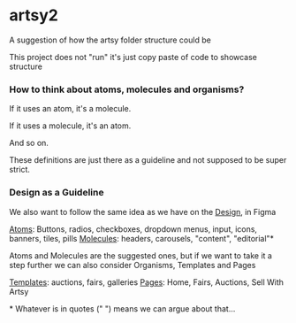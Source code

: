 # artsy2

A suggestion of how the artsy folder structure could be

This project does not "run" it's just copy paste of code to showcase structure

### How to think about atoms, molecules and organisms?

If it uses an atom, it's a molecule.

If it uses a molecule, it's an atom.

And so on.

These definitions are just there as a guideline and not supposed to be super strict.

### Design as a Guideline

We also want to follow the same idea as we have on the [Design], in Figma

[Atoms]: Buttons, radios, checkboxes, dropdown menus, input, icons, banners, tiles, pills
[Molecules]: headers, carousels, "content", "editorial"\*

Atoms and Molecules are the suggested ones, but if we want to take it a step further we can also consider Organisms, Templates and Pages

[organisms]: grids

[Templates]: auctions, fairs, galleries
[Pages]: Home, Fairs, Auctions, Sell With Artsy

\* Whatever is in quotes (" ") means we can argue about that...

[design]: https://www.figma.com/file/m6gDpKHEWDbYJyrwsVZDBr/Artsy-3.0-Design-System?node-id=2%3A614
[atoms]: https://www.figma.com/file/m6gDpKHEWDbYJyrwsVZDBr/Artsy-3.0-Design-System?node-id=2%3A614
[molecules]: https://www.figma.com/file/m6gDpKHEWDbYJyrwsVZDBr/Artsy-3.0-Design-System?node-id=1004%3A1354
[organisms]: https://www.figma.com/file/m6gDpKHEWDbYJyrwsVZDBr/Artsy-3.0-Design-System?node-id=1305%3A725
[templates]: https://www.figma.com/file/m6gDpKHEWDbYJyrwsVZDBr/Artsy-3.0-Design-System?node-id=1002%3A729
[pages]: https://www.figma.com/file/m6gDpKHEWDbYJyrwsVZDBr/Artsy-3.0-Design-System?node-id=5245%3A2952
